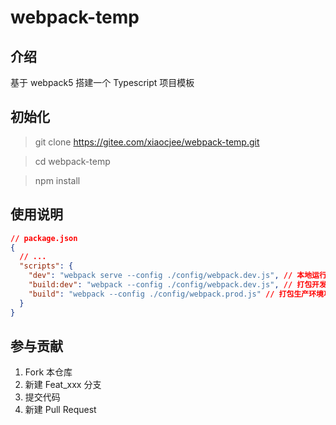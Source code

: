 # webpack-temp

## 介绍

基于 webpack5 搭建一个 Typescript 项目模板

## 初始化

> git clone <https://gitee.com/xiaocjee/webpack-temp.git>

> cd webpack-temp

> npm install

## 使用说明

```json
// package.json
{
  // ...
  "scripts": {
    "dev": "webpack serve --config ./config/webpack.dev.js", // 本地运行
    "build:dev": "webpack --config ./config/webpack.dev.js", // 打包开发环境项目包
    "build": "webpack --config ./config/webpack.prod.js" // 打包生产环境项目包
  }
}
```

## 参与贡献

1. Fork 本仓库
2. 新建 Feat_xxx 分支
3. 提交代码
4. 新建 Pull Request

